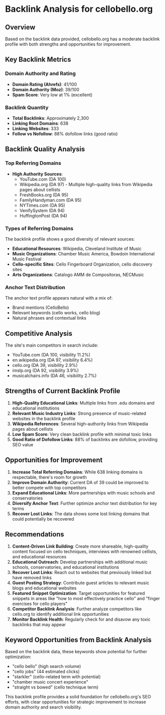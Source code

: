 # Backlink Analysis for cellobello.org

## Overview
Based on the backlink data provided, cellobello.org has a moderate backlink profile with both strengths and opportunities for improvement.

## Key Backlink Metrics

### Domain Authority and Rating
- **Domain Rating (Ahrefs)**: 41/100
- **Domain Authority (Moz)**: 39/100
- **Spam Score**: Very low at 1% (excellent)

### Backlink Quantity
- **Total Backlinks**: Approximately 2,300
- **Linking Root Domains**: 638
- **Linking Websites**: 333
- **Follow vs Nofollow**: 88% dofollow links (good ratio)

## Backlink Quality Analysis

### Top Referring Domains
- **High Authority Sources**:
  - YouTube.com (DA 100)
  - Wikipedia.org (DA 97) - Multiple high-quality links from Wikipedia pages about cellists
  - FreshBooks.org (DA 95)
  - FamilyHandyman.com (DA 95)
  - NYTimes.com (DA 95)
  - VenifySystem (DA 94)
  - HuffingtonPost (DA 94)

### Types of Referring Domains
The backlink profile shows a good diversity of relevant sources:
- **Educational Resources**: Wikipedia, Cleveland Institute of Music
- **Music Organizations**: Chamber Music America, Bowdoin International Music Festival
- **Cello-specific Sites**: Cello Fingerboard Organization, cello discovery sites
- **Arts Organizations**: Catalogo AMM de Compositoras, NECMusic

### Anchor Text Distribution
The anchor text profile appears natural with a mix of:
- Brand mentions (CelloBello)
- Relevant keywords (cello works, cello blog)
- Natural phrases and contextual links

## Competitive Analysis
The site's main competitors in search include:
- YouTube.com (DA 100, visibility 11.2%)
- en.wikipedia.org (DA 97, visibility 6.4%)
- cello.org (DA 39, visibility 2.9%)
- imslp.org (DA 92, visibility 3.9%)
- musicalchairs.info (DA 46, visibility 2.7%)

## Strengths of Current Backlink Profile
1. **High-Quality Educational Links**: Multiple links from .edu domains and educational institutions
2. **Relevant Music Industry Links**: Strong presence of music-related websites in the backlink profile
3. **Wikipedia References**: Several high-authority links from Wikipedia pages about cellists
4. **Low Spam Score**: Very clean backlink profile with minimal toxic links
5. **Good Ratio of Dofollow Links**: 88% of backlinks are dofollow, providing SEO value

## Opportunities for Improvement
1. **Increase Total Referring Domains**: While 638 linking domains is respectable, there's room for growth
2. **Improve Domain Authority**: Current DA of 39 could be improved to better compete with top competitors
3. **Expand Educational Links**: More partnerships with music schools and conservatories
4. **Diversify Anchor Text**: Further optimize anchor text distribution for key terms
5. **Recover Lost Links**: The data shows some lost linking domains that could potentially be recovered

## Recommendations
1. **Content-Driven Link Building**: Create more shareable, high-quality content focused on cello techniques, interviews with renowned cellists, and educational resources
2. **Educational Outreach**: Develop partnerships with additional music schools, conservatories, and educational institutions
3. **Recover Lost Links**: Reach out to websites that previously linked but have removed links
4. **Guest Posting Strategy**: Contribute guest articles to relevant music blogs and educational websites
5. **Featured Snippet Optimization**: Target opportunities for featured snippets in areas like "how to most effectively practice cello" and "finger exercises for cello players"
6. **Competitor Backlink Analysis**: Further analyze competitors like cello.org to identify additional link opportunities
7. **Monitor Backlink Health**: Regularly check for and disavow any toxic backlinks that may appear

## Keyword Opportunities from Backlink Analysis
Based on the backlink data, these keywords show potential for further optimization:
- "cello bello" (high search volume)
- "cello jobs" (44 estimated clicks)
- "starkler" (cello-related term with potential)
- "chamber music concert experience"
- "straight vs bowed" (cello technique term)

This backlink profile provides a solid foundation for cellobello.org's SEO efforts, with clear opportunities for strategic improvement to increase domain authority and search visibility.
